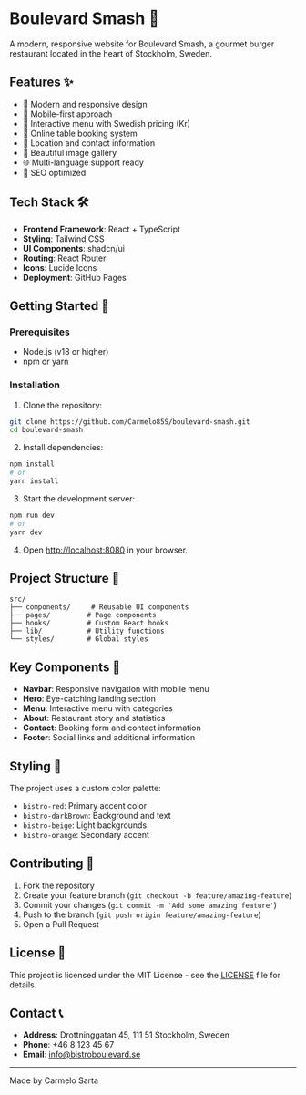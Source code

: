 # Boulevard Smash 🍔

A modern, responsive website for Boulevard Smash, a gourmet burger restaurant located in the heart of Stockholm, Sweden.

## Features ✨

- 🎨 Modern and responsive design
- 📱 Mobile-first approach
- 🍔 Interactive menu with Swedish pricing (Kr)
- 📅 Online table booking system
- 📍 Location and contact information
- 📸 Beautiful image gallery
- 🌐 Multi-language support ready
- 🎯 SEO optimized

## Tech Stack 🛠️

- **Frontend Framework**: React + TypeScript
- **Styling**: Tailwind CSS
- **UI Components**: shadcn/ui
- **Routing**: React Router
- **Icons**: Lucide Icons
- **Deployment**: GitHub Pages

## Getting Started 🚀

### Prerequisites

- Node.js (v18 or higher)
- npm or yarn

### Installation

1. Clone the repository:
```bash
git clone https://github.com/Carmelo85S/boulevard-smash.git
cd boulevard-smash
```

2. Install dependencies:
```bash
npm install
# or
yarn install
```

3. Start the development server:
```bash
npm run dev
# or
yarn dev
```

4. Open [http://localhost:8080](http://localhost:8080) in your browser.

## Project Structure 📁

```
src/
├── components/     # Reusable UI components
├── pages/         # Page components
├── hooks/         # Custom React hooks
├── lib/           # Utility functions
└── styles/        # Global styles
```

## Key Components 🧩

- **Navbar**: Responsive navigation with mobile menu
- **Hero**: Eye-catching landing section
- **Menu**: Interactive menu with categories
- **About**: Restaurant story and statistics
- **Contact**: Booking form and contact information
- **Footer**: Social links and additional information

## Styling 🎨

The project uses a custom color palette:

- `bistro-red`: Primary accent color
- `bistro-darkBrown`: Background and text
- `bistro-beige`: Light backgrounds
- `bistro-orange`: Secondary accent

## Contributing 🤝

1. Fork the repository
2. Create your feature branch (`git checkout -b feature/amazing-feature`)
3. Commit your changes (`git commit -m 'Add some amazing feature'`)
4. Push to the branch (`git push origin feature/amazing-feature`)
5. Open a Pull Request

## License 📄

This project is licensed under the MIT License - see the [LICENSE](LICENSE) file for details.

## Contact 📞

- **Address**: Drottninggatan 45, 111 51 Stockholm, Sweden
- **Phone**: +46 8 123 45 67
- **Email**: info@bistroboulevard.se

---

Made by Carmelo Sarta

